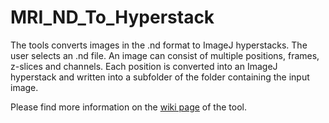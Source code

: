 # MRI_ND_To_Hyperstack

The tools converts images in the .nd format to ImageJ hyperstacks. The user selects an .nd file. An image can consist of multiple positions, frames, z-slices and channels. Each position is converted into an ImageJ hyperstack and written into a subfolder of the folder containing the input image.

Please find more information on the [wiki page](https://github.com/MontpellierRessourcesImagerie/imagej_macros_and_scripts/wiki/MRI_ND_To_Hyperstack) of the tool.
